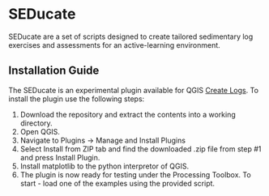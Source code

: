 # SEDucate

SEDucate are a set of scripts designed to create tailored sedimentary log exercises and assessments for an active-learning environment. 

## Installation Guide

The SEDucate is an experimental plugin available for QGIS [Create Logs](https://github.com/BjornNyberg/SEDucate/blob/main/CreateLogs.py). To install the plugin use the following steps:
1. Download the repository and extract the contents into a working directory. 
2. Open QGIS.
3. Navigate to Plugins -> Manage and Install Plugins
4. Select Install from ZIP tab and find the downloaded .zip file from step #1 and press Install Plugin.
5. Install matplotlib to the python interpretor of QGIS.
6. The plugin is now ready for testing under the Processing Toolbox. To start - load one of the examples using the provided script.
